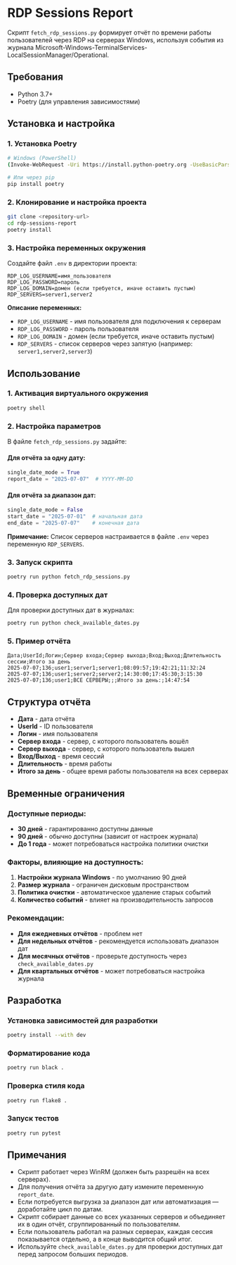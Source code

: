 # RDP Sessions Report

Скрипт `fetch_rdp_sessions.py` формирует отчёт по времени работы пользователей через RDP на серверах Windows, используя события из журнала Microsoft-Windows-TerminalServices-LocalSessionManager/Operational.

## Требования
- Python 3.7+
- Poetry (для управления зависимостями)

## Установка и настройка

### 1. Установка Poetry
```bash
# Windows (PowerShell)
(Invoke-WebRequest -Uri https://install.python-poetry.org -UseBasicParsing).Content | python -

# Или через pip
pip install poetry
```

### 2. Клонирование и настройка проекта
```bash
git clone <repository-url>
cd rdp-sessions-report
poetry install
```

### 3. Настройка переменных окружения
Создайте файл `.env` в директории проекта:

```
RDP_LOG_USERNAME=имя_пользователя
RDP_LOG_PASSWORD=пароль
RDP_LOG_DOMAIN=домен (если требуется, иначе оставить пустым)
RDP_SERVERS=server1,server2
```

**Описание переменных:**
- `RDP_LOG_USERNAME` - имя пользователя для подключения к серверам
- `RDP_LOG_PASSWORD` - пароль пользователя
- `RDP_LOG_DOMAIN` - домен (если требуется, иначе оставить пустым)
- `RDP_SERVERS` - список серверов через запятую (например: `server1,server2,server3`)

## Использование

### 1. Активация виртуального окружения
```bash
poetry shell
```

### 2. Настройка параметров
В файле `fetch_rdp_sessions.py` задайте:

#### Для отчёта за одну дату:
```python
single_date_mode = True
report_date = "2025-07-07"  # YYYY-MM-DD
```

#### Для отчёта за диапазон дат:
```python
single_date_mode = False
start_date = "2025-07-01"  # начальная дата
end_date = "2025-07-07"    # конечная дата
```

**Примечание:** Список серверов настраивается в файле `.env` через переменную `RDP_SERVERS`.

### 3. Запуск скрипта
```bash
poetry run python fetch_rdp_sessions.py
```

### 4. Проверка доступных дат
Для проверки доступных дат в журналах:
```bash
poetry run python check_available_dates.py
```

### 5. Пример отчёта
```
Дата;UserId;Логин;Сервер входа;Сервер выхода;Вход;Выход;Длительность сессии;Итого за день
2025-07-07;136;user1;server1;server1;08:09:57;19:42:21;11:32:24
2025-07-07;136;user1;server2;server2;14:30:00;17:45:30;3:15:30
2025-07-07;136;user1;ВСЕ СЕРВЕРЫ;;;Итого за день:;14:47:54
```

## Структура отчёта
- **Дата** - дата отчёта
- **UserId** - ID пользователя
- **Логин** - имя пользователя
- **Сервер входа** - сервер, с которого пользователь вошёл
- **Сервер выхода** - сервер, с которого пользователь вышел
- **Вход/Выход** - время сессий
- **Длительность** - время работы
- **Итого за день** - общее время работы пользователя на всех серверах

## Временные ограничения

### Доступные периоды:
- **30 дней** - гарантированно доступны данные
- **90 дней** - обычно доступны (зависит от настроек журнала)
- **До 1 года** - может потребоваться настройка политики очистки

### Факторы, влияющие на доступность:
1. **Настройки журнала Windows** - по умолчанию 90 дней
2. **Размер журнала** - ограничен дисковым пространством
3. **Политика очистки** - автоматическое удаление старых событий
4. **Количество событий** - влияет на производительность запросов

### Рекомендации:
- **Для ежедневных отчётов** - проблем нет
- **Для недельных отчётов** - рекомендуется использовать диапазон дат
- **Для месячных отчётов** - проверьте доступность через `check_available_dates.py`
- **Для квартальных отчётов** - может потребоваться настройка журнала

## Разработка

### Установка зависимостей для разработки
```bash
poetry install --with dev
```

### Форматирование кода
```bash
poetry run black .
```

### Проверка стиля кода
```bash
poetry run flake8 .
```

### Запуск тестов
```bash
poetry run pytest
```

## Примечания
- Скрипт работает через WinRM (должен быть разрешён на всех серверах).
- Для получения отчёта за другую дату измените переменную `report_date`.
- Если потребуется выгрузка за диапазон дат или автоматизация — доработайте цикл по датам.
- Скрипт собирает данные со всех указанных серверов и объединяет их в один отчёт, сгруппированный по пользователям.
- Если пользователь работал на разных серверах, каждая сессия показывается отдельно, а в конце выводится общий итог.
- Используйте `check_available_dates.py` для проверки доступных дат перед запросом больших периодов. 